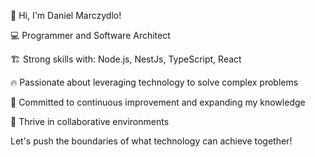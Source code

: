 
👋 Hi, I'm Daniel Marczydlo!

💻 Programmer and Software Architect 

🏗️ Strong skills with: Node.js, NestJs, TypeScript, React 

🔥 Passionate about leveraging technology to solve complex problems 

🌟 Committed to continuous improvement and expanding my knowledge 

🚀 Thrive in collaborative environments


Let's push the boundaries of what technology can achieve together!

